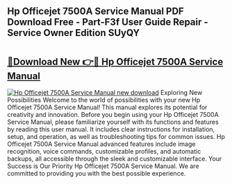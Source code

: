 ## Hp Officejet 7500A Service Manual PDF Download Free - Part-F3f User Guide Repair - Service Owner Edition SUyQY

# <h2><a href="http://bc98251.oget.top/?id=Hp+Officejet+7500A+Service+Manual">🔗Download New 👉🔴 Hp Officejet 7500A Service Manual</a></h2>

[![Hp Officejet 7500A Service Manual new download](https://i.imgur.com/5g1atiW.png)](http://bc98251.oget.top/?id=Hp+Officejet+7500A+Service+Manual)
Exploring New Possibilities Welcome to the world of possibilities with your new Hp Officejet 7500A Service Manual! This manual explores its potential for creativity and innovation. Before you begin using your Hp Officejet 7500A Service Manual, please familiarize yourself with its functions and features by reading this user manual. It includes clear instructions for installation, setup, and operation, as well as troubleshooting tips for common issues. Hp Officejet 7500A Service Manual advanced features include image recognition, voice commands, customizable profiles, and automatic backups, all accessible through the sleek and customizable interface. Your Success is Our Priority Hp Officejet 7500A Service Manual. We are committed to providing you with the best possible experience.
